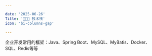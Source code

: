 ```yaml
---

date: '2025-06-26'
Title: '👨🏻‍💻 技术栈'
icon: 'bi-columns-gap'

---
```


企业开发常用的框架：Java、Spring Boot、MySQL、MyBatis、Docker、SQL、Redis等等
